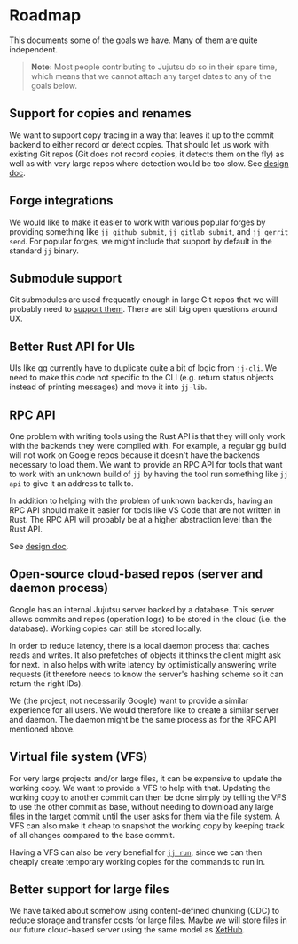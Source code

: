 # Roadmap

This documents some of the goals we have. Many of them are quite independent.

> **Note:** Most people contributing to Jujutsu do so in their spare time, which
>  means that we cannot attach any target dates to any of the goals below.

## Support for copies and renames

We want to support copy tracing in a way that leaves it up to the commit backend
to either record or detect copies. That should let us work with existing Git
repos (Git does not record copies, it detects them on the fly) as well as with
very large repos where detection would be too slow. See
[design doc][copy-design-doc].

## Forge integrations

We would like to make it easier to work with various popular forges by providing
something like `jj github submit`, `jj gitlab submit`, and `jj gerrit send`. For
popular forges, we might include that support by default in the standard `jj`
binary.

## Submodule support

Git submodules are used frequently enough in large Git repos that we will
probably need to [support them][submodules]. There are still big open
questions around UX.

## Better Rust API for UIs

UIs like [gg] currently have to duplicate quite a bit of logic from `jj-cli`. We
need to make this code not specific to the CLI (e.g. return status objects
instead of printing messages) and move it into `jj-lib`.

## RPC API

One problem with writing tools using the Rust API is that they will only work
with the backends they were compiled with. For example, a regular [gg] build
will not work on Google repos because it doesn't have the backends necessary to
load them. We want to provide an RPC API for tools that want to work with an
unknown build of `jj` by having the tool run something like `jj api` to give it
an address to talk to.

In addition to helping with the problem of unknown backends, having an RPC API
should make it easier for tools like VS Code that are not written in Rust. The
RPC API will probably be at a higher abstraction level than the Rust API.

See [design doc][api-design-doc].

## Open-source cloud-based repos (server and daemon process)

Google has an internal Jujutsu server backed by a database. This server allows
commits and repos (operation logs) to be stored in the cloud (i.e. the database).
Working copies can still be stored locally.

In order to reduce latency, there is a local daemon process that caches reads
and writes. It also prefetches of objects it thinks the client might ask for
next. In also helps with write latency by optimistically answering write
requests (it therefore needs to know the server's hashing scheme so it can
return the right IDs).

We (the project, not necessarily Google) want to provide a similar experience
for all users. We would therefore like to create a similar server and daemon.
The daemon might be the same process as for the RPC API mentioned above.

## Virtual file system (VFS)

For very large projects and/or large files, it can be expensive to update the
working copy. We want to provide a VFS to help with that. Updating the working
copy to another commit can then be done simply by telling the VFS to use the
other commit as base, without needing to download any large files in the target
commit until the user asks for them via the file system. A VFS can also make it
cheap to snapshot the working copy by keeping track of all changes compared to
the base commit.

Having a VFS can also be very benefial for [`jj run`][jj-run], since we can then
cheaply create temporary working copies for the commands to run in.

## Better support for large files

We have talked about somehow using content-defined chunking (CDC) to reduce
storage and transfer costs for large files. Maybe we will store files in our
future cloud-based server using the same model as [XetHub][xet-storage].


[api-design-doc]: https://docs.google.com/document/d/1rOKvutee5TVYpFhh_UDNZDxfUKyrJ8rjCNpFaNHOHwU/edit?usp=sharing&resourcekey=0-922ApyoAjuXN_uTKqmCqjg
[copy-design-doc]: design/copy-tracking.md
[gg]: https://github.com/gulbanana/gg
[jj-run]: https://github.com/martinvonz/jj/issues/1869
[submodules]: https://github.com/martinvonz/jj/issues/494
[xet-storage]: https://web.archive.org/web/20240914200921/https://xethub.com/assets/docs/concepts/xet-storage
